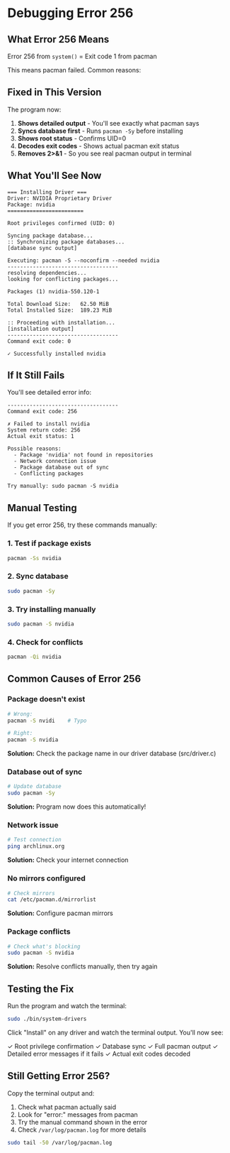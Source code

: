 # Debugging Error 256

## What Error 256 Means

Error 256 from `system()` = Exit code 1 from pacman

This means pacman failed. Common reasons:

## Fixed in This Version

The program now:

1. **Shows detailed output** - You'll see exactly what pacman says
2. **Syncs database first** - Runs `pacman -Sy` before installing
3. **Shows root status** - Confirms UID=0
4. **Decodes exit codes** - Shows actual pacman exit status
5. **Removes 2>&1** - So you see real pacman output in terminal

## What You'll See Now

```
=== Installing Driver ===
Driver: NVIDIA Proprietary Driver
Package: nvidia
========================

Root privileges confirmed (UID: 0)

Syncing package database...
:: Synchronizing package databases...
[database sync output]

Executing: pacman -S --noconfirm --needed nvidia
-----------------------------------
resolving dependencies...
looking for conflicting packages...

Packages (1) nvidia-550.120-1

Total Download Size:   62.50 MiB
Total Installed Size:  189.23 MiB

:: Proceeding with installation...
[installation output]
-----------------------------------
Command exit code: 0

✓ Successfully installed nvidia
```

## If It Still Fails

You'll see detailed error info:

```
-----------------------------------
Command exit code: 256

✗ Failed to install nvidia
System return code: 256
Actual exit status: 1

Possible reasons:
  - Package 'nvidia' not found in repositories
  - Network connection issue
  - Package database out of sync
  - Conflicting packages

Try manually: sudo pacman -S nvidia
```

## Manual Testing

If you get error 256, try these commands manually:

### 1. Test if package exists
```bash
pacman -Ss nvidia
```

### 2. Sync database
```bash
sudo pacman -Sy
```

### 3. Try installing manually
```bash
sudo pacman -S nvidia
```

### 4. Check for conflicts
```bash
pacman -Qi nvidia
```

## Common Causes of Error 256

### Package doesn't exist
```bash
# Wrong:
pacman -S nvidi    # Typo

# Right:
pacman -S nvidia
```

**Solution:** Check the package name in our driver database (src/driver.c)

### Database out of sync
```bash
# Update database
sudo pacman -Sy
```

**Solution:** Program now does this automatically!

### Network issue
```bash
# Test connection
ping archlinux.org
```

**Solution:** Check your internet connection

### No mirrors configured
```bash
# Check mirrors
cat /etc/pacman.d/mirrorlist
```

**Solution:** Configure pacman mirrors

### Package conflicts
```bash
# Check what's blocking
sudo pacman -S nvidia
```

**Solution:** Resolve conflicts manually, then try again

## Testing the Fix

Run the program and watch the terminal:

```bash
sudo ./bin/system-drivers
```

Click "Install" on any driver and watch the terminal output. You'll now see:

✓ Root privilege confirmation
✓ Database sync
✓ Full pacman output
✓ Detailed error messages if it fails
✓ Actual exit codes decoded

## Still Getting Error 256?

Copy the terminal output and:

1. Check what pacman actually said
2. Look for "error:" messages from pacman
3. Try the manual command shown in the error
4. Check `/var/log/pacman.log` for more details

```bash
sudo tail -50 /var/log/pacman.log
```
